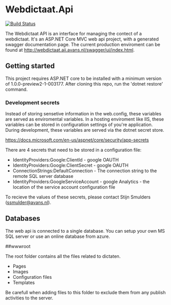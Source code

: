 # Webdictaat.Api

[![Build Status](https://travis-ci.org/Webdictaat/Webdictaat.Api.svg?branch=master)](https://travis-ci.org/Webdictaat/Webdictaat.Api)

The Webdictaat API is an interface for managing the contect of a webdictaat. It's an ASP.NET Core MVC web api project, with a generated swagger documentation page. The current production enviroment can be found at http://webdictaat.aii.avans.nl/swagger/ui/index.html.

## Getting started
This project requires ASP.NET core to be installed with a minimum version of 1.0.0-preview2-1-003177.
After cloning this repo, run the 'dotnet restore' command. 

### Development secrets
Instead of storing sensetive information in the web.config, these variables are served as enviromental variables. In a hosting enviroment like IIS, these variables can be stored in configuration settings of you're application. During development, these variables are served via the dotnet secret store. 

https://docs.microsoft.com/en-us/aspnet/core/security/app-secrets

There are 4 secrets that need to be stored in a configuration file: 
* IdentityProviders:Google:ClientId - google OAUTH
* IdentityProviders:Google:ClientSecret - google OAUTH
* ConnectionStrings:DefaultConnection - The connection string to the remote SQL server database
* IdentityProviders:GoogleServiceAccount - google Analytics - the location of the service account configuration file

To recieve the values of these secrets, please contact Stijn Smulders (ssmulder@avans.nl). 

## Databases
The web api is connected to a single database. You can setup your own MS SQL server or use an online database from azure. 

##wwwroot

The root folder contains all the files related to dictaten. 
* Pages
* Images
* Configuration files
* Templates

Be carefull when adding files to this folder to exclude them from any publish activities to the server.
